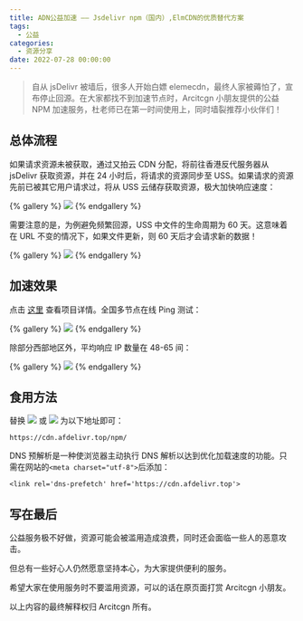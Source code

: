 ```yaml
---
title: ADN公益加速 —— Jsdelivr npm（国内）,ElmCDN的优质替代方案
tags:
  - 公益
categories:
  - 资源分享
date: 2022-07-28 00:00:00
---
```


> 自从 jsDelivr 被墙后，很多人开始白嫖 elemecdn，最终人家被薅怕了，宣布停止回源。在大家都找不到加速节点时，Arcitcgn 小朋友提供的公益 NPM 加速服务，杜老师已在第一时间使用上，同时墙裂推荐小伙伴们！

<!-- more -->

## 总体流程

如果请求资源未被获取，通过又拍云 CDN 分配，将前往香港反代服务器从 jsDelivr 获取资源，并在 24 小时后，将请求的资源同步至 USS。如果请求的资源先前已被其它用户请求过，将从 USS 云储存获取资源，极大加快响应速度：

{% gallery %}
![](https://cdn.dusays.com/2022/07/488-1.jpg)
{% endgallery %}

需要注意的是，为例避免频繁回源，USS 中文件的生命周期为 60 天。这意味着在 URL 不变的情况下，如果文件更新，则 60 天后才会请求新的数据！

{% gallery %}
![](https://cdn.dusays.com/2022/07/488-2.jpg)
{% endgallery %}

## 加速效果

点击 [这里](https://forum.afdelivr.top/d/1-afdelivrgong-gong-jia-su) 查看项目详情。全国多节点在线 Ping 测试：

{% gallery %}
![](https://cdn.dusays.com/2022/07/488-3.jpg)
{% endgallery %}

除部分西部地区外，平均响应 IP 数量在 48-65 间：

{% gallery %}
![](https://cdn.dusays.com/2022/07/488-4.jpg)
{% endgallery %}

## 食用方法

替换 ![](https://cdn.dusays.com/2022/07/488-5.jpg) 或 ![](https://cdn.dusays.com/2022/07/488-6.jpg) 为以下地址即可：

```
https://cdn.afdelivr.top/npm/
```

DNS 预解析是一种使浏览器主动执行 DNS 解析以达到优化加载速度的功能。只需在网站的`<meta charset="utf-8">`后添加：

```
<link rel='dns-prefetch' href='https://cdn.afdelivr.top'>
```

## 写在最后

公益服务极不好做，资源可能会被滥用造成浪费，同时还会面临一些人的恶意攻击。

但总有一些好心人仍然愿意坚持本心，为大家提供便利的服务。

希望大家在使用服务时不要滥用资源，可以的话在原页面打赏 Arcitcgn 小朋友。

以上内容的最终解释权归 Arcitcgn 所有。